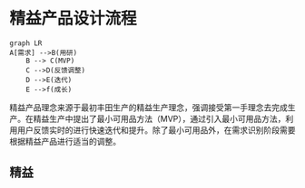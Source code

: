 # 精益产品设计流程
```mermaid
graph LR
A[需求] -->B(用研)
    B --> C(MVP)
    C -->D(反馈调整)
    D -->E(迭代)
    E -->f(成长)
```
精益产品理念来源于最初丰田生产的精益生产理念，强调接受第一手理念去完成生产。在精益生产中提出了最小可用品方法（MVP），通过引入最小可用品方法，利用用户反馈实时的进行快速迭代和提升。除了最小可用品外，在需求识别阶段需要根据精益产品进行适当的调整。
## 精益


